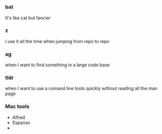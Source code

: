 # 



### bat
It's like cat but fancier

### z
I use it all the time when jumping from repo to repo

### ag
when I want to find something in a large code base

### tldr
when I want to use a comand line tools quickly without reading all the man page

### Mac tools
- Alfred
- Espanso
- 
